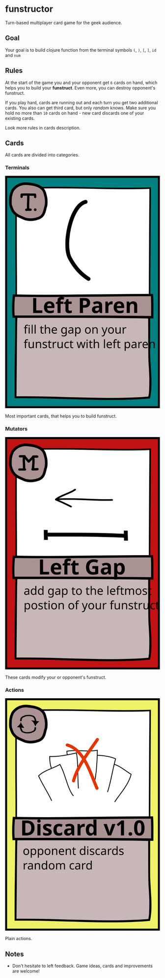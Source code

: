 # funstructor

Turn-based multiplayer card game for the geek audience.

## Goal

Your goal is to build clojure function from the
terminal symbols `(`, `)`, `[`, `]`, `id` and `num`

## Rules

At the start of the game you and your opponent get `6` cards
on hand, which helps you to build your **funstruct**.
Even more, you can destroy opponent's funstruct.

If you play hard, cards are running out and each turn you get two additional cards.
You also can get third card, but only *random* knows.
Make sure you hold no more than `10` cards on hand - new card discards one of your existing cards.

Look more rules in cards description.

## Cards

All cards are divided into categories.

### Terminals

![](https://github.com/clojurecup2014/funstructor/blob/master/resources/public/img/cards/terminal_left_paren.svg)

Most important cards, that helps you to build funstruct.

### Mutators

![](https://github.com/clojurecup2014/funstructor/blob/master/resources/public/img/cards/mutator_left_gap.svg)

These cards modify your or opponent's funstruct.

### Actions

![](https://github.com/clojurecup2014/funstructor/blob/master/resources/public/img/cards/action_discard_1.svg)

Plain actions.

## Notes

- Don't hesitate to left feedback. Game ideas, cards and improvements are welcome!
